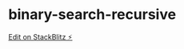 # binary-search-recursive

[Edit on StackBlitz ⚡️](https://stackblitz.com/edit/binary-search-recursive)